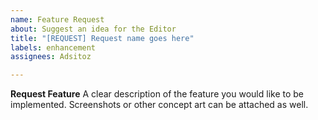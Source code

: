 ```yaml
---
name: Feature Request
about: Suggest an idea for the Editor
title: "[REQUEST] Request name goes here"
labels: enhancement
assignees: Adsitoz

---
```


**Request Feature**
A clear description of the feature you would like to be implemented. Screenshots or other concept art can be attached as well.
